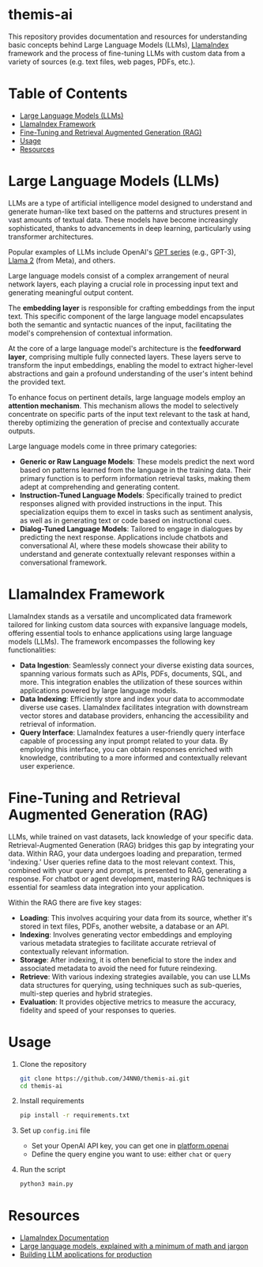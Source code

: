# themis-ai

This repository provides documentation and resources for understanding basic concepts behind Large Language Models (LLMs), [LlamaIndex](https://www.llamaindex.ai/) framework and the process of fine-tuning LLMs with custom data from a variety of sources (e.g. text files, web pages, PDFs, etc.).

# Table of Contents

- [Large Language Models (LLMs)](#large-language-models-llms)
- [LlamaIndex Framework](#llamaindex-framework)
- [Fine-Tuning and Retrieval Augmented Generation (RAG)](#fine-tuning-and-retrieval-augmented-generation-rag)
- [Usage](#usage)
- [Resources](#resources)

# Large Language Models (LLMs)

LLMs are a type of artificial intelligence model designed to understand and generate human-like text based on the patterns and structures present in vast amounts of textual data. These models have become increasingly sophisticated, thanks to advancements in deep learning, particularly using transformer architectures. 

Popular examples of LLMs include OpenAI's [GPT series](https://chat.openai.com/) (e.g., GPT-3), [Llama 2](https://ai.meta.com/llama/) (from Meta), and others. 

Large language models consist of a complex arrangement of neural network layers, each playing a crucial role in processing input text and generating meaningful output content. 

The **embedding layer** is responsible for crafting embeddings from the input text. This specific component of the large language model encapsulates both the semantic and syntactic nuances of the input, facilitating the model's comprehension of contextual information.

At the core of a large language model's architecture is the **feedforward layer**, comprising multiple fully connected layers. These layers serve to transform the input embeddings, enabling the model to extract higher-level abstractions and gain a profound understanding of the user's intent behind the provided text.

To enhance focus on pertinent details, large language models employ an **attention mechanism**. This mechanism allows the model to selectively concentrate on specific parts of the input text relevant to the task at hand, thereby optimizing the generation of precise and contextually accurate outputs.

Large language models come in three primary categories:
- **Generic or Raw Language Models**: These models predict the next word based on patterns learned from the language in the training data. Their primary function is to perform information retrieval tasks, making them adept at comprehending and generating content.
- **Instruction-Tuned Language Models**: Specifically trained to predict responses aligned with provided instructions in the input. This specialization equips them to excel in tasks such as sentiment analysis, as well as in generating text or code based on instructional cues.
- **Dialog-Tuned Language Models**: Tailored to engage in dialogues by predicting the next response. Applications include chatbots and conversational AI, where these models showcase their ability to understand and generate contextually relevant responses within a conversational framework.

# LlamaIndex Framework

LlamaIndex stands as a versatile and uncomplicated data framework tailored for linking custom data sources with expansive language models, offering essential tools to enhance applications using large language models (LLMs). The framework encompasses the following key functionalities:
- **Data Ingestion**: Seamlessly connect your diverse existing data sources, spanning various formats such as APIs, PDFs, documents, SQL, and more. This integration enables the utilization of these sources within applications powered by large language models.
- **Data Indexing**: Efficiently store and index your data to accommodate diverse use cases. LlamaIndex facilitates integration with downstream vector stores and database providers, enhancing the accessibility and retrieval of information.
- **Query Interface**: LlamaIndex features a user-friendly query interface capable of processing any input prompt related to your data. By employing this interface, you can obtain responses enriched with knowledge, contributing to a more informed and contextually relevant user experience.

# Fine-Tuning and Retrieval Augmented Generation (RAG)

LLMs, while trained on vast datasets, lack knowledge of your specific data. Retrieval-Augmented Generation (RAG) bridges this gap by integrating your data. Within RAG, your data undergoes loading and preparation, termed 'indexing.' User queries refine data to the most relevant context. This, combined with your query and prompt, is presented to RAG, generating a response. For chatbot or agent development, mastering RAG techniques is essential for seamless data integration into your application.

Within the RAG there are five key stages:
- **Loading**: This involves acquiring your data from its source, whether it's stored in text files, PDFs, another website, a database or an API.
- **Indexing**: Involves generating vector embeddings and employing various metadata strategies to facilitate accurate retrieval of contextually relevant information.
- **Storage**: After indexing, it is often beneficial to store the index and associated metadata to avoid the need for future reindexing.
- **Retrieve**: With various indexing strategies available, you can use LLMs data structures for querying, using techniques such as sub-queries, multi-step queries and hybrid strategies.
- **Evaluation**: It provides objective metrics to measure the accuracy, fidelity and speed of your responses to queries.

# Usage

1. Clone the repository

    ```bash
    git clone https://github.com/J4NN0/themis-ai.git
    cd themis-ai
    ```

2. Install requirements

    ```bash
    pip install -r requirements.txt
    ```

3. Set up `config.ini` file
   - Set your OpenAI API key, you can get one in [platform.openai](https://platform.openai.com/api-keys)
   - Define the query engine you want to use: either `chat` or `query`

4. Run the script

    ```bash
    python3 main.py
    ```

# Resources

- [LlamaIndex Documentation](https://docs.llamaindex.ai/en/stable/index.html#)
- [Large language models, explained with a minimum of math and jargon](https://seantrott.substack.com/p/large-language-models-explained)
- [Building LLM applications for production](https://huyenchip.com/2023/04/11/llm-engineering.html)
